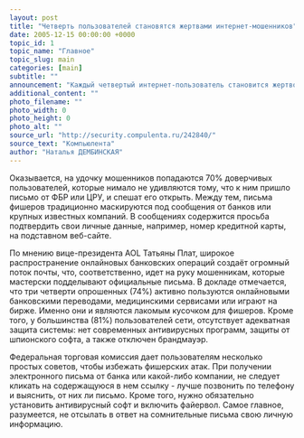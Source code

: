 ```yaml
---
layout: post
title: "Четверть пользователей становятся жертвами интернет-мошенников"
date: 2005-12-15 00:00:00 +0000
topic_id: 1
topic_name: "Главное"
topic_slug: main
categories: [main]
subtitle: ""
announcement: "Каждый четвертый интернет-пользователь становится жертвой мошенников, которые с помощью обманных схем выуживают личную информацию. Такие данные опубликованы в совместном отчёте America Online и Национальным альянсом по компьютерной безопасности (National Cyber Security Alliance) по проблеме интернет-безопасности и фишинга."
additional_content: ""
photo_filename: ""
photo_width: 0
photo_height: 0
photo_alt: ""
source_url: "http://security.compulenta.ru/242840/"
source_text: "Компьюлента"
author: "Наталья ДЕМБИНСКАЯ"
---
```

Оказывается, на удочку мошенников попадаются 70% доверчивых пользователей, которые нимало не удивляются тому, что к ним пришло письмо от ФБР или ЦРУ, и спешат его открыть. Между тем, письма фишеров традиционно маскируются под сообщения от банков или крупных известных компаний. В сообщениях содержится просьба подтвердить свои личные данные, например, номер кредитной карты, на подставном веб-сайте.

По мнению вице-президента AOL Татьяны Плат, широкое распространение онлайновых банковских операций создаёт огромный поток почты, что, соответственно, идет на руку мошенникам, которые мастерски подделывают официальные письма. В докладе отмечается, что три четверти опрошенных (74%) активно пользуются онлайновыми банковскими переводами, медицинскими сервисами или играют на бирже. Именно они и являются лакомым кусочком для фишеров. Кроме того, у большинства (81%) пользователей сети, отсутствует адекватная защита системы: нет современных антивирусных программ, защиты от шпионского софта, а также отключен брандмауэр.

Федеральная торговая комиссия дает пользователям несколько простых советов, чтобы избежать фишерских атак. При получении электронного письма от банка или какой-либо компании, не следует кликать на содержащуюся в нем ссылку - лучше позвонить по телефону и выяснить, от них ли письмо. Кроме того, нужно обязательно установить антивирусный софт и включить файервол. Самое главное, разумеется, не отсылать в ответ на сомнительные письма свою личную информацию.
